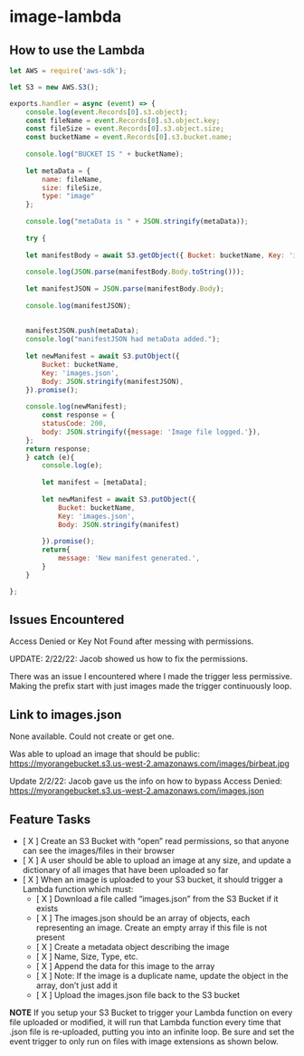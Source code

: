 # image-lambda

## How to use the Lambda

```js
let AWS = require('aws-sdk');

let S3 = new AWS.S3();

exports.handler = async (event) => {
    console.log(event.Records[0].s3.object);
    const fileName = event.Records[0].s3.object.key;
    const fileSize = event.Records[0].s3.object.size;
    const bucketName = event.Records[0].s3.bucket.name;
    
    console.log("BUCKET IS " + bucketName);
    
    let metaData = {
        name: fileName,
        size: fileSize,
        type: "image"
    };
    
    console.log("metaData is " + JSON.stringify(metaData));
    
    try {
        
    let manifestBody = await S3.getObject({ Bucket: bucketName, Key: 'images.json' }).promise();
    
    console.log(JSON.parse(manifestBody.Body.toString()));
    
    let manifestJSON = JSON.parse(manifestBody.Body);
    
    console.log(manifestJSON);
    
    
    manifestJSON.push(metaData);
    console.log("manifestJSON had metaData added.");
    
    let newManifest = await S3.putObject({ 
        Bucket: bucketName, 
        Key: 'images.json', 
        Body: JSON.stringify(manifestJSON),
    }).promise();
        
    console.log(newManifest);
        const response = {
        statusCode: 200,
        body: JSON.stringify({message: 'Image file logged.'}),
    };
    return response;
    } catch (e){
        console.log(e);
        
        let manifest = [metaData];
        
        let newManifest = await S3.putObject({ 
            Bucket: bucketName, 
            Key: 'images.json', 
            Body: JSON.stringify(manifest) 
            
        }).promise();
        return{
            message: 'New manifest generated.',
        }
    }

};
```

## Issues Encountered

Access Denied or Key Not Found after messing with permissions. 

UPDATE: 2/22/22: Jacob showed us how to fix the permissions.

There was an issue I encountered where I made the trigger less permissive. Making the prefix start with just images made the trigger continuously loop.



## Link to images.json

None available. Could not create or get one.

Was able to upload an image that should be public: https://myorangebucket.s3.us-west-2.amazonaws.com/images/birbeat.jpg

Update 2/2/22: Jacob gave us the info on how to bypass Access Denied: https://myorangebucket.s3.us-west-2.amazonaws.com/images.json


## Feature Tasks

- [ X ] Create an S3 Bucket with “open” read permissions, so that anyone can see the images/files in their browser
- [ X ] A user should be able to upload an image at any size, and update a dictionary of all images that have been uploaded so far
- [ X ] When an image is uploaded to your S3 bucket, it should trigger a Lambda function which must:
    - [ X ] Download a file called “images.json” from the S3 Bucket if it exists
    - [ X ] The images.json should be an array of objects, each representing an image. Create an empty array if this file is not present
    - [ X ] Create a metadata object describing the image
    - [ X ] Name, Size, Type, etc.
    - [ X ] Append the data for this image to the array
    - [ X ] Note: If the image is a duplicate name, update the object in the array, don’t just add it
    - [ X ] Upload the images.json file back to the S3 bucket

**NOTE** If you setup your S3 Bucket to trigger your Lambda function on every file uploaded or modified, it will run that Lambda function every time that .json file is re-uploaded, putting you into an infinite loop. Be sure and set the event trigger to only run on files with image extensions as shown below.